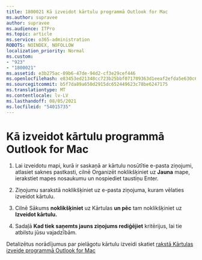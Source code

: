 ```yaml
---
title: 1800021 Kā izveidot kārtulu programmā Outlook for Mac
ms.author: supravee
author: supravee
ms.audience: ITPro
ms.topic: article
ms.service: o365-administration
ROBOTS: NOINDEX, NOFOLLOW
localization_priority: Normal
ms.custom:
- "923"
- "1800021"
ms.assetid: e3b275ac-09b6-47de-94d2-cf3e29cef446
ms.openlocfilehash: e83453ed21348cc723b25bbf071709363d1eeaf2efda5e630c6431f62d348037
ms.sourcegitcommit: b5f7da89a650d2915dc652449623c78be6247175
ms.translationtype: MT
ms.contentlocale: lv-LV
ms.lasthandoff: 08/05/2021
ms.locfileid: "54015735"
---
```

# <a name="how-to-create-a-rule-in-outlook-for-mac"></a>Kā izveidot kārtulu programmā Outlook for Mac

1. Lai izveidotu mapi, kurā ir saskaņā ar kārtulu nosūtītie  e-pasta ziņojumi, atlasiet saknes pastkasti, cilnē Organizēt noklikšķiniet uz **Jauna** mape, ierakstiet mapes nosaukumu un nospiediet taustiņu Enter.

2. Ziņojumu sarakstā noklikšķiniet uz e-pasta ziņojuma, kuram vēlaties izveidot kārtulu.

3. Cilnē Sākums **noklikšķiniet** uz Kārtulas **un pēc** tam noklikšķiniet uz **Izveidot kārtulu.**

4. Sadaļā **Kad tiek saņemts jauns ziņojums rediģējiet** kritērijus, lai tie atbilstu jūsu vajadzībām. 

Detalizētus norādījumus par pielāgotu kārtulu izveidi skatiet [rakstā Kārtulas izveide programmā Outlook for Mac](https://aka.ms/AA1uy0v)
  
